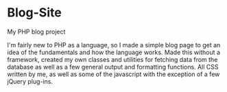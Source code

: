 Blog-Site
=========

My PHP blog project

I'm fairly new to PHP as a language, so I made a simple blog page to get an idea of the fundamentals and how the language works. Made this without a framework, created my own classes and utilities for fetching data from the database as well as a few general output and formatting functions. All CSS written by me, as well as some of the javascript with the exception of a few jQuery plug-ins. 